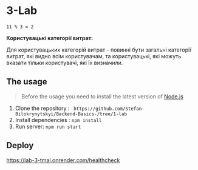 # 3-Lab
```
11 % 3 = 2
```
**Користувацькі категорії витрат:**  

Для користувацьких категорій витрат - повинні бути загальні категорії витрат, які видно всім користувачам, та користувацькі, які можуть вказати тільки користувачі, які їх визначили.
## The usage
> Before the usage you need to install the latest version of [Node.js](https://nodejs.org/en/download/)
1. Clone the repository : ``` https://github.com/Stefan-Bilokrynytskyi/Backend-Basics-/tree/1-lab```
2. Install dependencies : ```npm install```
3. Run server: ```npm run start```
## Deploy 
https://lab-3-tmal.onrender.com/healthcheck
